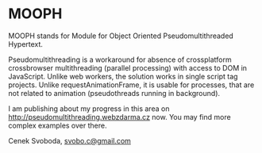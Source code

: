 MOOPH
=====

MOOPH stands for Module for Object Oriented Pseudomultithreaded Hypertext. 

Pseudomultithreading is a workaround for absence of crossplatform crossbrowser multithreading (parallel processing) 
with access to DOM in JavaScript. Unlike web workers, the solution works in single script tag projects. Unlike requestAnimationFrame, it is usable for processes, that are not related to animation (pseudothreads running in background).

I am publishing about my progress in this area on http://pseudomultithreading.webzdarma.cz now. You may find more complex examples over there.

Cenek Svoboda, svobo.c@gmail.com

